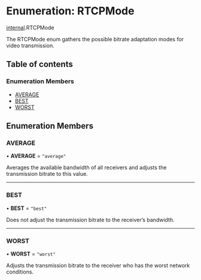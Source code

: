 # Enumeration: RTCPMode

[internal](../modules/internal.md).RTCPMode

The RTCPMode enum gathers the possible bitrate adaptation modes for video transmission.

## Table of contents

### Enumeration Members

- [AVERAGE](internal.RTCPMode.md#average)
- [BEST](internal.RTCPMode.md#best)
- [WORST](internal.RTCPMode.md#worst)

## Enumeration Members

### AVERAGE

• **AVERAGE** = ``"average"``

Averages the available bandwidth of all receivers and adjusts the transmission bitrate to this value.

___

### BEST

• **BEST** = ``"best"``

Does not adjust the transmission bitrate to the receiver’s bandwidth.

___

### WORST

• **WORST** = ``"worst"``

Adjusts the transmission bitrate to the receiver who has the worst network conditions.
